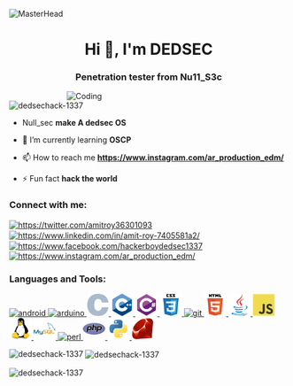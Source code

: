 ![MasterHead](https://mir-s3-cdn-cf.behance.net/project_modules/fs/44dc1f47393655.58823b49e737b.gif)
<h1 align="center">Hi 👋, I'm DEDSEC</h1>
<h3 align="center">Penetration tester from Nu11_S3c</h3>
<img align="right" alt="Coding" width="400" src="https://i.pinimg.com/originals/cf/f5/58/cff558811531dfbdb74e3f2b93b9ebde.gif">

<p align="left"> <img src="https://komarev.com/ghpvc/?username=dedsechack-1337&label=Profile%20views&color=0e75b6&style=flat" alt="dedsechack-1337" /> </p>


- Null_sec **make A dedsec OS**

- 🌱 I’m currently learning **OSCP**

- 📫 How to reach me **https://www.instagram.com/ar_production_edm/**

- ⚡ Fun fact **hack the world**

<h3 align="left">Connect with me:</h3>
<p align="left">
<a href="https://twitter.com/https://twitter.com/amitroy36301093" target="blank"><img align="center" src="https://raw.githubusercontent.com/rahuldkjain/github-profile-readme-generator/master/src/images/icons/Social/twitter.svg" alt="https://twitter.com/amitroy36301093" height="30" width="40" /></a>
<a href="https://linkedin.com/in/https://www.linkedin.com/in/amit-roy-7405581a2/" target="blank"><img align="center" src="https://raw.githubusercontent.com/rahuldkjain/github-profile-readme-generator/master/src/images/icons/Social/linked-in-alt.svg" alt="https://www.linkedin.com/in/amit-roy-7405581a2/" height="30" width="40" /></a>
<a href="https://fb.com/https://www.facebook.com/hackerboydedsec1337" target="blank"><img align="center" src="https://raw.githubusercontent.com/rahuldkjain/github-profile-readme-generator/master/src/images/icons/Social/facebook.svg" alt="https://www.facebook.com/hackerboydedsec1337" height="30" width="40" /></a>
<a href="https://instagram.com/https://www.instagram.com/ar_production_edm/" target="blank"><img align="center" src="https://raw.githubusercontent.com/rahuldkjain/github-profile-readme-generator/master/src/images/icons/Social/instagram.svg" alt="https://www.instagram.com/ar_production_edm/" height="30" width="40" /></a>
</p>

<h3 align="left">Languages and Tools:</h3>
<p align="left">
  <a href="https://www.android.com/" target="_blank" rel="noreferrer"> <img src="https://i.pinimg.com/736x/9a/c3/5a/9ac35a50777d46d7ec6a377edfec97ab.jpg" alt="android" width="40" height="40"/> </a><a href="https://www.arduino.cc/" target="_blank" rel="noreferrer"> <img src="https://cdn.worldvectorlogo.com/logos/arduino-1.svg" alt="arduino" width="40" height="40"/> </a><a href="https://www.cprogramming.com/" target="_blank" rel="noreferrer"> <img src="https://raw.githubusercontent.com/devicons/devicon/master/icons/c/c-original.svg" alt="c" width="40" height="40"/> </a> <a href="https://www.w3schools.com/cpp/" target="_blank" rel="noreferrer"> <img src="https://raw.githubusercontent.com/devicons/devicon/master/icons/cplusplus/cplusplus-original.svg" alt="cplusplus" width="40" height="40"/> </a> <a href="https://www.w3schools.com/cs/" target="_blank" rel="noreferrer"> <img src="https://raw.githubusercontent.com/devicons/devicon/master/icons/csharp/csharp-original.svg" alt="csharp" width="40" height="40"/> </a> <a href="https://www.w3schools.com/css/" target="_blank" rel="noreferrer"> <img src="https://raw.githubusercontent.com/devicons/devicon/master/icons/css3/css3-original-wordmark.svg" alt="css3" width="40" height="40"/> </a> <a href="https://git-scm.com/" target="_blank" rel="noreferrer"> <img src="https://www.vectorlogo.zone/logos/git-scm/git-scm-icon.svg" alt="git" width="40" height="40"/> </a> <a href="https://www.w3.org/html/" target="_blank" rel="noreferrer"> <img src="https://raw.githubusercontent.com/devicons/devicon/master/icons/html5/html5-original-wordmark.svg" alt="html5" width="40" height="40"/> </a> <a href="https://www.java.com" target="_blank" rel="noreferrer"> <img src="https://raw.githubusercontent.com/devicons/devicon/master/icons/java/java-original.svg" alt="java" width="40" height="40"/> </a> <a href="https://developer.mozilla.org/en-US/docs/Web/JavaScript" target="_blank" rel="noreferrer"> <img src="https://raw.githubusercontent.com/devicons/devicon/master/icons/javascript/javascript-original.svg" alt="javascript" width="40" height="40"/> </a> <a href="https://www.linux.org/" target="_blank" rel="noreferrer"> <img src="https://raw.githubusercontent.com/devicons/devicon/master/icons/linux/linux-original.svg" alt="linux" width="40" height="40"/> </a> <a href="https://www.mysql.com/" target="_blank" rel="noreferrer"> <img src="https://raw.githubusercontent.com/devicons/devicon/master/icons/mysql/mysql-original-wordmark.svg" alt="mysql" width="40" height="40"/> </a> <a href="https://www.perl.org/" target="_blank" rel="noreferrer"> <img src="https://www.freelogovectors.net/wp-content/uploads/2021/02/perl_logo_freelogovectors.net_.png" alt="perl" width="40" height="40"/> </a> <a href="https://www.php.net" target="_blank" rel="noreferrer"> <img src="https://raw.githubusercontent.com/devicons/devicon/master/icons/php/php-original.svg" alt="php" width="40" height="40"/> </a> <a href="https://www.python.org" target="_blank" rel="noreferrer"> <img src="https://raw.githubusercontent.com/devicons/devicon/master/icons/python/python-original.svg" alt="python" width="40" height="40"/> </a> <a href="https://www.ruby-lang.org/en/" target="_blank" rel="noreferrer"> <img src="https://raw.githubusercontent.com/devicons/devicon/master/icons/ruby/ruby-original.svg" alt="ruby" width="40" height="40"/> </a> </p>

<p><img align="left" src="https://github-readme-stats.vercel.app/api/top-langs?username=dedsechack-1337&show_icons=true&locale=en&layout=compact" alt="dedsechack-1337" /></p>

<p>&nbsp;<img align="center" src="https://github-readme-stats.vercel.app/api?username=dedsechack-1337&show_icons=true&locale=en" alt="dedsechack-1337" /></p>

<p><img align="center" src="https://github-readme-streak-stats.herokuapp.com/?user=dedsechack-1337&" alt="dedsechack-1337" /></p>
